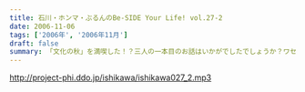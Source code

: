 ```yaml
---
title: 石川・ホンマ・ぶるんのBe-SIDE Your Life! vol.27-2
date: 2006-11-06
tags: ['2006年', '2006年11月']
draft: false
summary: 「文化の秋」を満喫した！？三人の一本目のお話はいかがでしたでしょうか？ワセダに来ていただいたあなたはもちろん、いろいろな所でこの番組を聴いていただいているあなたがいるからこそのビーサイ！！またどこかで、お顔を合わせてビーサイメンバーが登場してリスナーと交流できる機会があるといいですね！（注）毎回楽しみに聴いていただいているリスナーの皆さんゴメンナサイ！今回は、やむなき理由により二本でおしまい．．．なんです。今回はこれでご勘弁ということでお願いします。また来週もヨロシク！NAMAE
---
```


http://project-phi.ddo.jp/ishikawa/ishikawa027_2.mp3
